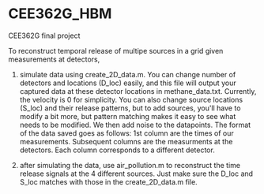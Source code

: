 # CEE362G_HBM
CEE362G final project

To reconstruct temporal release of multipe sources in a grid given measurements at detectors,

1. simulate data using create_2D_data.m. You can change number of detectors and locations (D_loc) easily, and this file will output your captured data at these detector locations in methane_data.txt. Currently, the velocity is 0 for simplicity. You can also change source locations (S_loc) and their release patterns, but to add sources, you'll have to modify a bit more, but pattern matching makes it easy to see what needs to be modified. We then add noise to the datapoints. The format of the data saved goes as follows: 1st column are the times of our measurements. Subsequent columns are the measurments at the detectors. Each column corresponds to a different detector.

2. after simulating the data, use air_pollution.m to reconstruct the time release signals at the 4 different sources. Just make sure the D_loc and S_loc matches with those in the create_2D_data.m file. 
